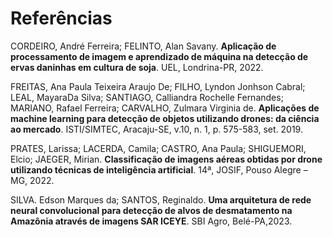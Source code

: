 # Referências

CORDEIRO, André Ferreira; FELINTO, Alan Savany. **Aplicação de processamento de imagem e aprendizado de máquina na detecção de ervas daninhas em cultura de soja**. UEL, Londrina-PR, 2022.

FREITAS, Ana Paula Teixeira Araujo De; FILHO, Lyndon Jonhson Cabral; LEAL, MayaraDa Silva; SANTIAGO, Calliandra Rochelle Fernandes; MARIANO, Rafael Ferreira; CARVALHO, Zulmara Virginia de. **Aplicações de machine learning para detecção de objetos utilizando drones: da ciência ao mercado**. ISTI/SIMTEC, Aracaju-SE, v.10, n. 1, p. 575-583, set. 2019.

PRATES, Larissa; LACERDA, Camila; CASTRO, Ana Paula; SHIGUEMORI, Elcio; JAEGER, Mirian. **Classificação de imagens aéreas obtidas por drone utilizando técnicas de inteligência artificial**. 14ª, JOSIF, Pouso Alegre – MG, 2022.

SILVA. Edson Marques da; SANTOS, Reginaldo. **Uma arquitetura de rede neural convolucional para detecção de alvos de desmatamento na Amazônia através de imagens SAR ICEYE**. SBI Agro, Belé-PA,2023.

